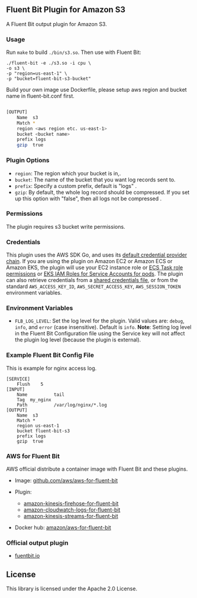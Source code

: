 ## Fluent Bit Plugin for Amazon S3 
A Fluent Bit output plugin for Amazon S3. 

### Usage

Run `make` to build `./bin/s3.so`. Then use with Fluent Bit:
```
./fluent-bit -e ./s3.so -i cpu \
-o s3 \
-p "region=us-east-1" \
-p "bucket=fluent-bit-s3-bucket"
```

Build your own image use Dockerfile, please setup aws region and  bucket name in fluent-bit.conf first.

```bash

[OUTPUT]
    Name  s3
    Match *
    region <aws region etc. us-east-1>
    bucket <bucket name>
    prefix logs    
    gzip  true

```


### Plugin Options

* `region`: The region which your bucket is in,.
* `bucket`: The name of the bucket that you want log records sent to.
* `prefix`: Specify a custom prefix, default is "logs" .
*  `gzip`: By default, the whole log record should be compressed. If you set up  this option with "false", then all logs not be compressed .

### Permissions

The plugin requires s3 bucket write permissions.

### Credentials

This plugin uses the AWS SDK Go, and uses its [default credential provider chain](https://docs.aws.amazon.com/sdk-for-go/v1/developer-guide/configuring-sdk.html). If you are using the plugin on Amazon EC2 or Amazon ECS or Amazon EKS, the plugin will use your EC2 instance role or [ECS Task role permissions](https://docs.aws.amazon.com/AmazonECS/latest/developerguide/task-iam-roles.html) or [EKS IAM Roles for Service Accounts for pods](https://docs.aws.amazon.com/eks/latest/userguide/iam-roles-for-service-accounts.html). The plugin can also retrieve credentials from a [shared credentials file](https://docs.aws.amazon.com/cli/latest/userguide/cli-configure-files.html), or from the standard `AWS_ACCESS_KEY_ID`, `AWS_SECRET_ACCESS_KEY`, `AWS_SESSION_TOKEN` environment variables.

### Environment Variables

* `FLB_LOG_LEVEL`: Set the log level for the plugin. Valid values are: `debug`, `info`, and `error` (case insensitive). Default is `info`. **Note**: Setting log level in the Fluent Bit Configuration file using the Service key will not affect the plugin log level (because the plugin is external).



### Example Fluent Bit Config File

This is example for nginx access log.
```
[SERVICE]
    Flush    5
[INPUT]
    Name          tail
    Tag  my_nginx
    Path          /var/log/nginx/*.log
[OUTPUT]
    Name  s3
    Match *
    region us-east-1
    bucket fluent-bit-s3
    prefix logs    
    gzip  true
```

### AWS for Fluent Bit

AWS official distribute a container image with Fluent Bit and these plugins.


* Image: [github.com/aws/aws-for-fluent-bit](https://github.com/aws/aws-for-fluent-bit)

* Plugin:
  * [amazon-kinesis-firehose-for-fluent-bit](https://github.com/aws/amazon-kinesis-firehose-for-fluent-bit)
  * [amazon-cloudwatch-logs-for-fluent-bit](https://github.com/aws/amazon-cloudwatch-logs-for-fluent-bit)
  * [amazon-kinesis-streams-for-fluent-bit](https://github.com/aws/amazon-kinesis-streams-for-fluent-bit)
* Docker hub: [amazon/aws-for-fluent-bit](https://hub.docker.com/r/amazon/aws-for-fluent-bit/tags)

### Official output plugin

* [fuentbit.io](https://docs.fluentbit.io/manual/output)


## License

This library is licensed under the Apache 2.0 License.